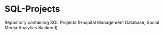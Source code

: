 # SQL-Projects
Repository containing SQL Projects (Hospital Management Database, Social Media Analytics Backend).
